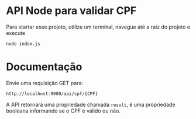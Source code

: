 # API Node para validar CPF

Para startar esse projeto, utilize um terminal, navegue até a raiz do projeto e execute 
```
node index.js
```

# Documentação

Envie uma requisição GET para: 
````
http://localhost:9000/api/cpf/{CPF}
````

A API retornará uma propriedade chamada ````result````, é uma propriedade booleana informando se o CPF é válido ou não.
